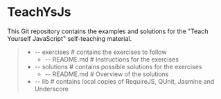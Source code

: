 TeachYsJs
=========

This Git repository contains the examples and solutions for the "Teach Yourself JavaScript" self-teaching material.

> + -- exercises # contains the exercises to follow
>      + -- README.md # Instructions for the exercises
> + -- solutions # contains possible solutions for the exercises
>      + -- README.md # Overview of the solutions
> + -- lib # contains local copies of RequireJS, QUnit, Jasmine and Underscore

